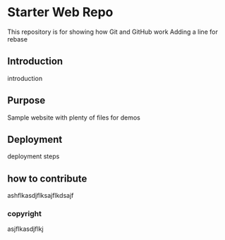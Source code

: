 # Starter Web Repo

This repository is for showing how Git and GitHub work Adding a line for rebase
## Introduction

introduction

## Purpose

Sample website with plenty of files for demos


## Deployment

deployment steps 

## how to contribute

ashflkasdjflksajflkdsajf

### copyright

asjflkasdjflkj